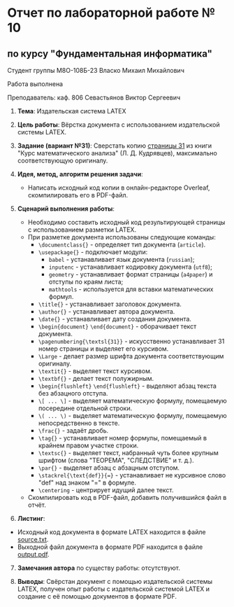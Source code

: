 # Отчет по лабораторной работе № 10
## по курсу "Фундаментальная информатика"

Студент группы М8О-108Б-23 Власко Михаил Михайлович

Работа выполнена

Преподаватель: каф. 806 Севастьянов Виктор Сергеевич

1. **Тема**: Издательская система LATEX
2. **Цель работы**: Вёрстка документа с использованием издательской системы LATEX.
3. **Задание (вариант №31)**: Сверстать копию [страницы 31](input.pdf) из книги "Курс математического анализа" 
(Л. Д. Кудрявцев), максимально соответствующую оригиналу.

4. **Идея, метод, алгоритм решения задачи**:
    - Написать исходный код копии в онлайн-редакторе Overleaf, скомпилировать его в PDF-файл.
5. **Сценарий выполнения работы**:
   - Необходимо составить исходный код результирующей страницы с использованием разметки LATEX.
   - При разметке документа использованы следующие команды:
        - ```\documentclass{}``` - определяет тип документа (```article```).
        - ```\usepackage{}```  - подключает модули:
          - ```babel``` - устанавливает язык документа (```russian```);
          - ```inputenc``` - устанавливает кодировку документа (```utf8```);
          - ```geometry``` - устанавливает формат страницы (```a4paper```) и отступы по краям листа;
          - ```mathtools``` - используется для вставки математических формул.
        - ```\title{}``` - устанавливает заголовок документа.
        - ```\author{}``` - устанавливает автора документа.
        - ```\date{}``` - устанавливает дату создания документа.
        - ```\begin{document}``` ```\end{document}``` - оборачивает текст документа.
        - ```\pagenumbering{\textsl{31}}``` - искусственно устанавливает 31 номер страницы и выделяет его курсивом.
        - ```\Large``` - делает размер шрифта документа соответствующим оригиналу.
        - ```\textit{}``` - выделяет текст курсивом.
        - ```\textbf{}``` - делает текст полужирным.
        - ```\begin{flushleft}``` ```\end{flushleft}``` - выделяют абзац текста без абзацного отступа.
        - ```\[ ... \]``` - выделяет математическую формулу, помещаемую посередине отдельной строки.
        - ```\( ... \)``` - выделяет математическую формулу, помещаемую непосредственно в тексте.
        - ```\frac{}``` - задаёт дробь.
        - ```\tag{}``` - устанавливает номер формулы, помещаемый в крайнем правом участке строки.
        - ```\textsc{}``` - выделяет текст, набранный чуть более крупным шрифтом (слова "ТЕОРЕМА", "СЛЕДСТВИЕ" и т. д.).
        - ```\par{}``` - выделяет абзац с абзацным отступом.
        - ```\stackrel{\text{def}}{=}``` - устанавливает не курсивное слово "def" над знаком "=" в формуле.
        - ```\centering``` - центрирует идущий далее текст.
   - Скомпилировать код в PDF-файл, добавить получившийся файл в отчёт.


6. **Листинг**:
- Исходный код документа в формате LATEX находится в файле [source.txt](source.tex).
- Выходной файл документа в формате PDF находится в файле [output.pdf](output.pdf).


7. **Замечания автора** по существу работы: отсутствуют.


8. **Выводы**: Свёрстан документ с помощью издательской системы LATEX, получен опыт работы с издательской 
системой LATEX и создание с её помощью документов в формате PDF.
